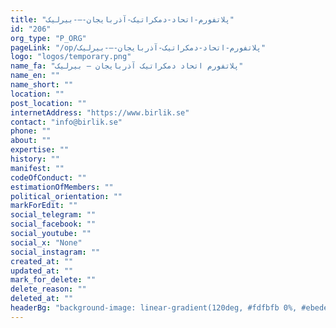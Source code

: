 ```yaml
---
title: "پلاتفورم-اتحاد-دمکراتیک-آذربایجان-–-بیرلیک"
id: "206"
org_type: "P_ORG"
pageLink: "/op/پلاتفورم-اتحاد-دمکراتیک-آذربایجان-–-بیرلیک"
logo: "logos/temporary.png"
name_fa: "پلاتفورم اتحاد دمکراتیک آذربایجان – بیرلیک"
name_en: ""
name_short: ""
location: ""
post_location: ""
internetAddress: "https://www.birlik.se"
contact: "info@birlik.se"
phone: ""
about: ""
expertise: ""
history: ""
manifest: ""
codeOfConduct: ""
estimationOfMembers: ""
political_orientation: ""
markForEdit: ""
social_telegram: ""
social_facebook: ""
social_youtube: ""
social_x: "None"
social_instagram: ""
created_at: ""
updated_at: ""
mark_for_delete: ""
delete_reason: ""
deleted_at: ""
headerBg: "background-image: linear-gradient(120deg, #fdfbfb 0%, #ebedee 100%);"
---
```


